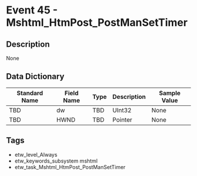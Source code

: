 # Event 45 - Mshtml_HtmPost_PostManSetTimer

## Description
None

## Data Dictionary
|Standard Name|Field Name|Type|Description|Sample Value|
|---|---|---|---|---|
|TBD|dw|TBD|UInt32|None|None|
|TBD|HWND|TBD|Pointer|None|None|

## Tags
* etw_level_Always
* etw_keywords_subsystem mshtml
* etw_task_Mshtml_HtmPost_PostManSetTimer